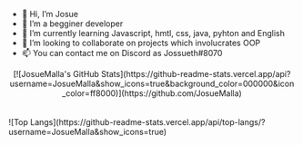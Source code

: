 - 👋 Hi, I’m Josue
- 👀 I’m a begginer developer
- 🌱 I’m currently learning Javascript, hmtl, css, java, pyhton and English
- 💞️ I’m looking to collaborate on projects which involucrates OOP
- 📫 You can contact me on Discord as Jossueth#8070

<div align="center">
  [![JosueMalla's GitHub Stats](https://github-readme-stats.vercel.app/api?username=JosueMalla&show_icons=true&background_color=000000&icon_color=ff8000)](https://github.com/JosueMalla)
</div>
<br><br>
![Top Langs](https://github-readme-stats.vercel.app/api/top-langs/?username=JosueMalla&show_icons=true)
